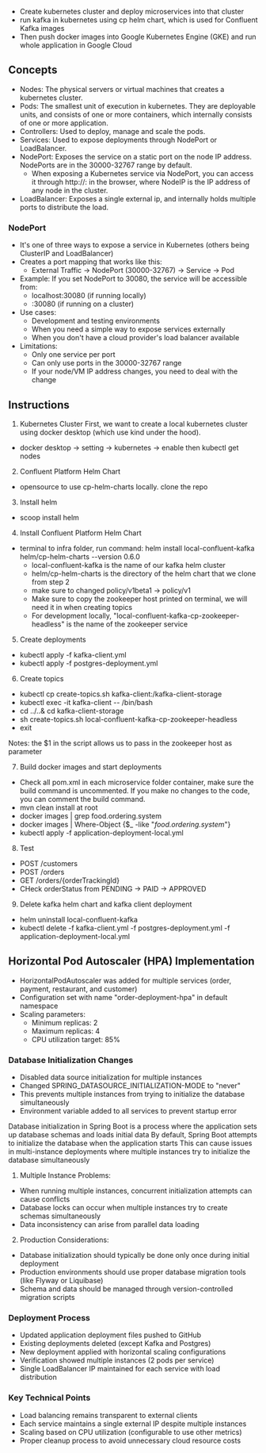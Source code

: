 - Create kubernetes cluster and deploy microservices into that cluster
- run kafka in kubernetes using cp helm chart, which is used for Confluent Kafka images
- Then push docker images into Google Kubernetes Engine (GKE) and run whole application in Google Cloud

## Concepts

- Nodes: The physical servers or virtual machines that creates a kubernetes cluster.
- Pods: The smallest unit of execution in kubernetes. They are deployable units, and consists of one or more containers, which internally consists of one or more application.
- Controllers: Used to deploy, manage and scale the pods.
- Services: Used to expose deployments through NodePort or LoadBalancer.
- NodePort: Exposes the service on a static port on the node IP address. NodePorts are in the 30000-32767 range by default.
  - When exposing a Kubernetes service via NodePort, you can access it through http://<NodeIP>:<NodePort> in the browser, where NodeIP is the IP address of any node in the cluster.
- LoadBalancer: Exposes a single external ip, and internally holds multiple ports to distribute the load.

### NodePort 
  - It's one of three ways to expose a service in Kubernetes (others being ClusterIP and LoadBalancer)
  - Creates a port mapping that works like this:
    - External Traffic -> NodePort (30000-32767) -> Service -> Pod
  - Example: If you set NodePort to 30080, the service will be accessible from:
    - localhost:30080 (if running locally)
    - <any-node-ip>:30080 (if running on a cluster)
  - Use cases:
    - Development and testing environments
    - When you need a simple way to expose services externally
    - When you don't have a cloud provider's load balancer available
  - Limitations:
    - Only one service per port
    - Can only use ports in the 30000-32767 range
    - If your node/VM IP address changes, you need to deal with the change
  
## Instructions
1. Kubernetes Cluster
First, we want to create a local kubernetes cluster using docker desktop (which use kind under the hood).
- docker desktop -> setting -> kubernetes -> enable then kubectl get nodes

2. Confluent Platform Helm Chart
- opensource to use cp-helm-charts locally. clone the repo

3. Install helm 
- scoop install helm

4. Install Confluent Platform Helm Chart
- terminal to infra folder, run command: helm install local-confluent-kafka helm/cp-helm-charts --version 0.6.0
  - local-confluent-kafka is the name of our kafka helm cluster
  - helm/cp-helm-charts is the directory of the helm chart that we clone from step 2
  - make sure to changed policy/v1beta1 -> policy/v1
  - Make sure to copy the zookeeper host printed on terminal, we will need it in when creating topics
  - For development locally, "local-confluent-kafka-cp-zookeeper-headless" is the name of the zookeeper service

5. Create deployments
- kubectl apply -f kafka-client.yml
- kubectl apply -f postgres-deployment.yml

6. Create topics
- kubectl cp create-topics.sh kafka-client:/kafka-client-storage
- kubectl exec -it kafka-client -- /bin/bash
- cd ../..& cd kafka-client-storage
- sh create-topics.sh local-confluent-kafka-cp-zookeeper-headless
- exit

Notes: the $1 in the script allows us to pass in the zookeeper host as parameter

7. Build docker images and start deployments
- Check all pom.xml in each microservice folder container, make sure the build command is uncommented. If you make no changes to the code, you can comment the build command.
- mvn clean install at root
- docker images | grep food.ordering.system
- docker images | Where-Object {$_ -like "*food.ordering.system*"}
- kubectl apply -f application-deployment-local.yml

8. Test
- POST /customers
- POST /orders
- GET /orders/{orderTrackingId}
- CHeck orderStatus from PENDING -> PAID -> APPROVED

9. Delete kafka helm chart and kafka client deployment
- helm uninstall local-confluent-kafka
- kubectl delete -f kafka-client.yml -f postgres-deployment.yml -f application-deployment-local.yml


## Horizontal Pod Autoscaler (HPA) Implementation

* HorizontalPodAutoscaler was added for multiple services (order, payment, restaurant, and customer)
* Configuration set with name "order-deployment-hpa" in default namespace
* Scaling parameters:
  - Minimum replicas: 2
  - Maximum replicas: 4
  - CPU utilization target: 85%

### Database Initialization Changes

* Disabled data source initialization for multiple instances
* Changed SPRING_DATASOURCE_INITIALIZATION-MODE to "never"
* This prevents multiple instances from trying to initialize the database simultaneously
* Environment variable added to all services to prevent startup error

Database initialization in Spring Boot is a process where the application sets up database schemas and loads initial data
By default, Spring Boot attempts to initialize the database when the application starts
This can cause issues in multi-instance deployments where multiple instances try to initialize the database simultaneously

1. Multiple Instance Problems:
  - When running multiple instances, concurrent initialization attempts can cause conflicts
  - Database locks can occur when multiple instances try to create schemas simultaneously
  - Data inconsistency can arise from parallel data loading

2. Production Considerations:
  - Database initialization should typically be done only once during initial deployment
  - Production environments should use proper database migration tools (like Flyway or Liquibase)
  - Schema and data should be managed through version-controlled migration scripts

### Deployment Process

* Updated application deployment files pushed to GitHub
* Existing deployments deleted (except Kafka and Postgres)
* New deployment applied with horizontal scaling configurations
* Verification showed multiple instances (2 pods per service)
* Single LoadBalancer IP maintained for each service with load distribution

### Key Technical Points

* Load balancing remains transparent to external clients
* Each service maintains a single external IP despite multiple instances
* Scaling based on CPU utilization (configurable to use other metrics)
* Proper cleanup process to avoid unnecessary cloud resource costs
